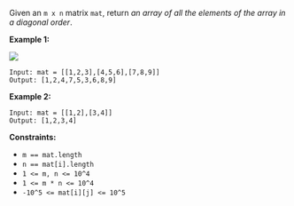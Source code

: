 Given an `m x n` matrix `mat`, return *an array of all the elements of the array in a diagonal order*.

**Example 1:**

![](https://assets.leetcode.com/uploads/2021/04/10/diag1-grid.jpg)
```
Input: mat = [[1,2,3],[4,5,6],[7,8,9]]
Output: [1,2,4,7,5,3,6,8,9]
```
**Example 2:**
```
Input: mat = [[1,2],[3,4]]
Output: [1,2,3,4]
```
**Constraints:**
- `m == mat.length`
- `n == mat[i].length`
- `1 <= m, n <= 10^4`
- `1 <= m * n <= 10^4`
- `-10^5 <= mat[i][j] <= 10^5`